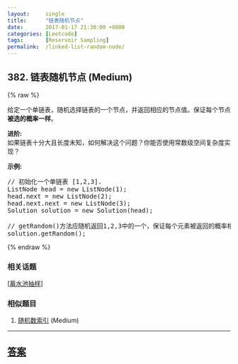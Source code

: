 ```yaml
---
layout:     single
title:      "链表随机节点"
date:       2017-01-17 21:30:00 +0800
categories: [Leetcode]
tags:       [Reservoir Sampling]
permalink:  /linked-list-random-node/
---
```


## 382. 链表随机节点 (Medium)

{% raw %}

<p>给定一个单链表，随机选择链表的一个节点，并返回相应的节点值。保证每个节点<strong>被选的概率一样</strong>。</p>

<p><strong>进阶:</strong><br />
如果链表十分大且长度未知，如何解决这个问题？你能否使用常数级空间复杂度实现？</p>

<p><strong>示例:</strong></p>

<pre>
// 初始化一个单链表 [1,2,3].
ListNode head = new ListNode(1);
head.next = new ListNode(2);
head.next.next = new ListNode(3);
Solution solution = new Solution(head);

// getRandom()方法应随机返回1,2,3中的一个，保证每个元素被返回的概率相等。
solution.getRandom();
</pre>

{% endraw %}

### 相关话题
  [[蓄水池抽样](https://github.com/openset/leetcode/tree/master/tag/reservoir-sampling/README.md)]

### 相似题目
  1. [随机数索引](/random-pick-index) (Medium)

---

## [答案](https://github.com/openset/leetcode/tree/master/problems/linked-list-random-node)
